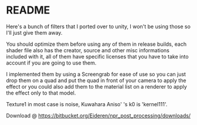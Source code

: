 # README #

Here's a bunch of filters that I ported over to unity, I won't be using those so I'll just give them away.

You should optimize them before using any of them in release builds, each shader file also has the creator, source and other misc informations included with it, all of them have specific licenses that you have to take into account if you are going to use them.


I implemented them by using a Screengrab for ease of use so you can just drop them on a quad and put the quad in front of your camera to apply the effect or you could also add them to the material list on a renderer to apply the effect only to that model.


Texture1 in most case is noise, Kuwahara Aniso' 's k0 is 'kernel111'.


Download @ https://bitbucket.org/Eideren/npr_post_processing/downloads/
